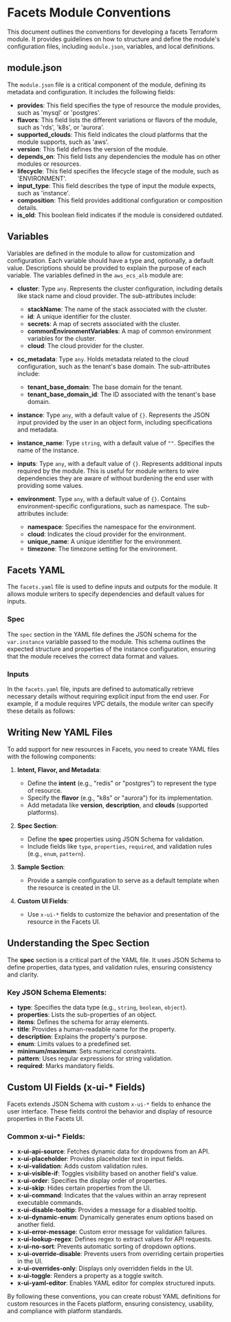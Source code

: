 # Facets Module Conventions

This document outlines the conventions for developing a facets Terraform module. It provides guidelines on how to structure and define the module's configuration files, including `module.json`, variables, and local definitions.

## module.json

The `module.json` file is a critical component of the module, defining its metadata and configuration. It includes the following fields:

- **provides**: This field specifies the type of resource the module provides, such as 'mysql' or 'postgres'.
- **flavors**: This field lists the different variations or flavors of the module, such as 'rds', 'k8s', or 'aurora'.
- **supported_clouds**: This field indicates the cloud platforms that the module supports, such as 'aws'.
- **version**: This field defines the version of the module.
- **depends_on**: This field lists any dependencies the module has on other modules or resources.
- **lifecycle**: This field specifies the lifecycle stage of the module, such as 'ENVIRONMENT'.
- **input_type**: This field describes the type of input the module expects, such as 'instance'.
- **composition**: This field provides additional configuration or composition details.
- **is_old**: This boolean field indicates if the module is considered outdated.

## Variables

Variables are defined in the module to allow for customization and configuration. Each variable should have a type and, optionally, a default value. Descriptions should be provided to explain the purpose of each variable. The variables defined in the `aws_ecs_alb` module are:

- **cluster**: Type `any`. Represents the cluster configuration, including details like stack name and cloud provider. The sub-attributes include:
  - **stackName**: The name of the stack associated with the cluster.
  - **id**: A unique identifier for the cluster.
  - **secrets**: A map of secrets associated with the cluster.
  - **commonEnvironmentVariables**: A map of common environment variables for the cluster.
  - **cloud**: The cloud provider for the cluster.

- **cc_metadata**: Type `any`. Holds metadata related to the cloud configuration, such as the tenant's base domain. The sub-attributes include:
  - **tenant_base_domain**: The base domain for the tenant.
  - **tenant_base_domain_id**: The ID associated with the tenant's base domain.

- **instance**: Type `any`, with a default value of `{}`. Represents the JSON input provided by the user in an object form, including specifications and metadata.

- **instance_name**: Type `string`, with a default value of `""`. Specifies the name of the instance.

- **inputs**: Type `any`, with a default value of `{}`. Represents additional inputs required by the module. This is useful for module writers to wire dependencies they are aware of without burdening the end user with providing some values. 

- **environment**: Type `any`, with a default value of `{}`. Contains environment-specific configurations, such as namespace. The sub-attributes include:
  - **namespace**: Specifies the namespace for the environment.
  - **cloud**: Indicates the cloud provider for the environment.
  - **unique_name**: A unique identifier for the environment.
  - **timezone**: The timezone setting for the environment.

## Facets YAML

The `facets.yaml` file is used to define inputs and outputs for the module. It allows module writers to specify dependencies and default values for inputs.

### Spec

The `spec` section in the YAML file defines the JSON schema for the `var.instance` variable passed to the module. This schema outlines the expected structure and properties of the instance configuration, ensuring that the module receives the correct data format and values.

### Inputs

In the `facets.yaml` file, inputs are defined to automatically retrieve necessary details without requiring explicit input from the end user. For example, if a module requires VPC details, the module writer can specify these details as follows:

## Writing New YAML Files

To add support for new resources in Facets, you need to create YAML files with the following components:

1. **Intent, Flavor, and Metadata**:
   - Define the **intent** (e.g., "redis" or "postgres") to represent the type of resource.
   - Specify the **flavor** (e.g., "k8s" or "aurora") for its implementation.
   - Add metadata like **version**, **description**, and **clouds** (supported platforms).

2. **Spec Section**:
   - Define the **spec** properties using JSON Schema for validation.
   - Include fields like `type`, `properties`, `required`, and validation rules (e.g., `enum`, `pattern`).

3. **Sample Section**:
   - Provide a sample configuration to serve as a default template when the resource is created in the UI.

4. **Custom UI Fields**:
   - Use `x-ui-*` fields to customize the behavior and presentation of the resource in the Facets UI.

## Understanding the Spec Section

The **spec** section is a critical part of the YAML file. It uses JSON Schema to define properties, data types, and validation rules, ensuring consistency and clarity.

### Key JSON Schema Elements:

- **type**: Specifies the data type (e.g., `string`, `boolean`, `object`).
- **properties**: Lists the sub-properties of an object.
- **items**: Defines the schema for array elements.
- **title**: Provides a human-readable name for the property.
- **description**: Explains the property's purpose.
- **enum**: Limits values to a predefined set.
- **minimum/maximum**: Sets numerical constraints.
- **pattern**: Uses regular expressions for string validation.
- **required**: Marks mandatory fields.

## Custom UI Fields (x-ui-* Fields)

Facets extends JSON Schema with custom `x-ui-*` fields to enhance the user interface. These fields control the behavior and display of resource properties in the Facets UI.

### Common x-ui-* Fields:

- **x-ui-api-source**: Fetches dynamic data for dropdowns from an API.
- **x-ui-placeholder**: Provides placeholder text in input fields.
- **x-ui-validation**: Adds custom validation rules.
- **x-ui-visible-if**: Toggles visibility based on another field's value.
- **x-ui-order**: Specifies the display order of properties.
- **x-ui-skip**: Hides certain properties from the UI.
- **x-ui-command**: Indicates that the values within an array represent executable commands.
- **x-ui-disable-tooltip**: Provides a message for a disabled tooltip.
- **x-ui-dynamic-enum**: Dynamically generates enum options based on another field.
- **x-ui-error-message**: Custom error message for validation failures.
- **x-ui-lookup-regex**: Defines regex to extract values for API requests.
- **x-ui-no-sort**: Prevents automatic sorting of dropdown options.
- **x-ui-override-disable**: Prevents users from overriding certain properties in the UI.
- **x-ui-overrides-only**: Displays only overridden fields in the UI.
- **x-ui-toggle**: Renders a property as a toggle switch.
- **x-ui-yaml-editor**: Enables YAML editor for complex structured inputs.

By following these conventions, you can create robust YAML definitions for custom resources in the Facets platform, ensuring consistency, usability, and compliance with platform standards.

